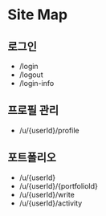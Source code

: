 # Site Map
## 로그인
* /login
* /logout
* /login-info

## 프로필 관리
* /u/{userId}/profile

## 포트폴리오
* /u/{userId}
* /u/{userId}/{portfolioId}
* /u/{userId}/write
* /u/{userId}/activity